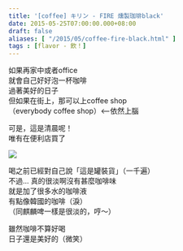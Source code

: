 ```yaml
---
title: '[coffee] キリン - FIRE 燻製珈琲black'
date: 2015-05-25T07:00:00.000+08:00
draft: false
aliases: [ "/2015/05/coffee-fire-black.html" ]
tags : [flavor - 飲！]
---
```


如果再家中或者office  
就會自己好好泡一杯咖啡  
過著美好的日子  
但如果在街上，那可以上coffee shop  
（everybody coffee shop）<--依然上腦  
  
可是，這是清晨呢！  
唯有在便利店買了  

![](/images/kirinfireblack.jpg)

喝之前已經對自己說「這是罐裝貨」（一千遍）  
不過... 真的很淡啊沒有甚麼咖啡味  
就是加了很多水的咖啡液  
有點像韓國的咖啡（淚）  
（同麒麟啤一樣是很淡的，哼～）  
  
雖然咖啡不算好喝  
日子還是美好的（微笑）

